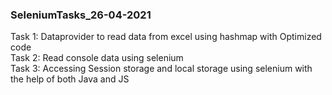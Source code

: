 ### SeleniumTasks_26-04-2021

Task 1: Dataprovider to read data from excel using hashmap with Optimized code <br>
Task 2: Read console data using selenium <br>
Task 3: Accessing Session storage and local storage using selenium with the help of both Java and JS
